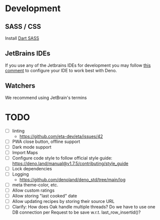 # Development
## SASS / CSS
Install [Dart SASS](https://github.com/sass/dart-sass)

## JetBrains IDEs
If you use any of the Jetbrains IDEs for development you may follow [this comment](https://youtrack.jetbrains.com/issue/WEB-41607#focus=streamItem-27-4160152.0-0)
to configure your IDE to work best with Deno.

## Watchers
We recommend using JetBrain's termins


# TODO
- [ ] linting
  * https://github.com/eta-dev/eta/issues/42
- [ ] PWA close button, offline support
- [ ] Dark mode support
- [ ] Import Maps
- [ ] Configure code style to follow official style guide: https://deno.land/manual@v1.7.5/contributing/style_guide
- [ ] Lock dependencies
- [ ] Logging
  * https://github.com/denoland/deno_std/tree/main/log
- [ ] meta theme-color, etc.
- [ ] Allow custom ratings
- [ ] Allow storing "last cooked" date
- [ ] Allow updating recipes by storing their source URL
- [ ] Clarify: How does Oak handle multiple threads? Do we have to use one DB connection per Request to be save w.r.t. last_row_insertid()?
